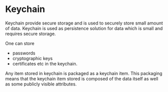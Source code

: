 # Keychain

Keychain provide secure storage and is used to securely store small amount of data.
Keychain is used as persistence solution for data which is small and requires secure storage.

One can store
- passwords
- cryptographic keys
- certificates
etc in the keychain.

Any item stored in keychain is packaged as a keychain item. This packaging means that the keychain item stored is composed
of the data itself as well as some publicly visible attributes.
